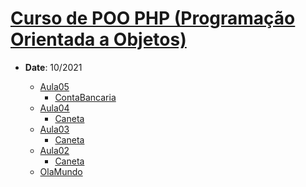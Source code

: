 <h1><a href="https://www.youtube.com/playlist?list=PLHz_AreHm4dmGuLII3tsvryMMD7VgcT7x">Curso de POO PHP (Programação Orientada a Objetos)</a></h1>
<ul>
  <li><strong>Date</strong>: 10/2021</li>
    <ul>
      <li><a href="https://github.com/khalilagazal/playground/blob/main/curso-em-video/php-oop/Aula05/index.php/" target="_blank">Aula05</a>
        <ul>
          <li><a href="https://github.com/khalilagazal/playground/blob/main/curso-em-video/php-oop/Aula05/ContaBancaria.php/" target="_blank">ContaBancaria</a>
        </ul>
      </li>      
      <li><a href="https://github.com/khalilagazal/playground/blob/main/curso-em-video/php-oop/Aula04/index.php/" target="_blank">Aula04</a>
        <ul>
          <li><a href="https://github.com/khalilagazal/playground/blob/main/curso-em-video/php-oop/Aula04/Caneta.php/" target="_blank">Caneta</a>
        </ul>
      </li>      
      <li><a href="https://github.com/khalilagazal/playground/blob/main/curso-em-video/php-oop/Aula03/index.php/" target="_blank">Aula03</a>
        <ul>
          <li><a href="https://github.com/khalilagazal/playground/blob/main/curso-em-video/php-oop/Aula03/Caneta.php/" target="_blank">Caneta</a>
        </ul>
      </li>      
      <li><a href="https://github.com/khalilagazal/playground/blob/main/curso-em-video/php-oop/Aula02/index.php/" target="_blank">Aula02</a>
        <ul>
          <li><a href="https://github.com/khalilagazal/playground/blob/main/curso-em-video/php-oop/Aula02/Caneta.php/" target="_blank">Caneta</a>
        </ul>
      </li>      
      <li><a href="https://github.com/khalilagazal/playground/blob/main/curso-em-video/php-oop/OlaMundo/index.php/" target="_blank">OlaMundo</a></li>      
    </ul>
  </li>
</ul>
